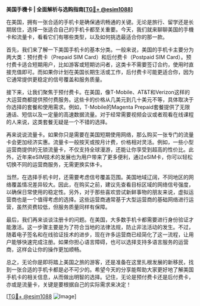 **美国手機卡 | 全面解析与选购指南[[TG💪+ @esim1088](https://t.me/s/esim1088)]**

在美国，拥有一张合适的手机卡是确保通讯畅通的关键。无论是旅行、留学还是长期居住，选择一张适合自己的手机卡都至关重要。今天，我们就来聊聊美国的手機卡和流量卡，看看它们有哪些类型，以及如何挑选最适合你的那一款。

首先，我们来了解一下美国手机卡的基本分类。一般来说，美国的手机卡主要分为两大类：预付费卡（Prepaid SIM Card）和后付费卡（Postpaid SIM Card）。预付费卡适合短期用户，比如游客或短期访问者，这类卡不需要签订合约，使用时直接充值即可。而如果你计划在美国长期生活或工作，后付费卡可能更适合你，因为它通常提供更稳定的信号覆盖和服务质量。

接下来，让我们聚焦于预付费卡。在美国，像T-Mobile、AT&T和Verizon这样的大运营商都提供预付费服务。这些卡的价格从几美元到几十美元不等，具体取决于你选择的套餐和使用需求。例如，T-Mobile的Magenta Prepaid套餐提供了无限通话、短信以及一定量的高速数据流量。对于经常需要视频会议或者观看在线课程的人来说，这类套餐无疑是一个不错的选择。

再来说说流量卡。如果你只是需要在美国短期使用网络，那么购买一张专门的流量卡会更加经济实惠。流量卡一般按天或按月计费，价格相对灵活。例如，一些小型运营商提供的无锁流量卡，不仅支持全球漫游，还能让你享受到超高的性价比。此外，近年来eSIM技术的发展也为用户带来了更多便利，通过eSIM卡，你可以轻松切换不同的运营商服务，无需更换实体卡。

当然，在选择手机卡时，还需要考虑信号覆盖范围。美国地域辽阔，不同地区的网络覆盖情况差异较大。因此，在购买之前，建议先查看目标区域的网络信号强度，以确保日常使用的稳定性。另外，对于那些喜欢尝试新鲜事物的朋友来说，虚拟运营商也是一个值得考虑的选择。这些运营商通常基于大型运营商的基础网络进行运营，虽然资费较低，但服务质量同样有保障。

最后，我们再来谈谈注册卡的问题。在美国，大多数手机卡都需要进行身份验证才能激活。这一步骤主要是为了符合当地的法律法规，防止非法活动的发生。不过，随着电子签名和在线验证技术的进步，现在许多运营商已经简化了这一流程，让用户能够快速完成注册。如果你担心语言障碍，也可以选择支持多语言服务的运营商，这样会让你的操作更加顺畅。

总之，无论你是即将踏上美国之旅的游客，还是准备在这里扎根发展的新移民，找到一张合适的手机卡都是必不可少的。希望今天的分享能帮助大家更好地了解美国手机卡的相关信息，从而做出明智的选择。记住，无论是预付费卡还是后付费卡，亦或是流量卡，关键是要根据自己的实际需求来决定！

[[TG💪+ @esim1088](https://t.me/s/esim1088) ![Image](https://i.postimg.cc/4NQfJmqS/Snipaste-2025-05-13-00-14-12.png)]